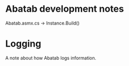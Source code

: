 # Abatab development notes


Abatab.asmx.cs -> Instance.Build()





# Logging
A note about how Abatab logs information.